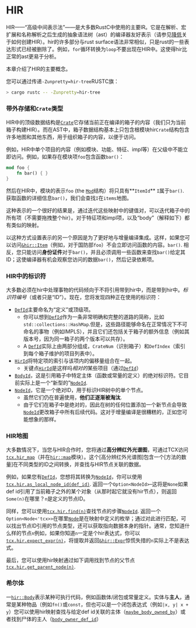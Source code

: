 # HIR

HIR——“高级中间表示法”——是大多数RustC中使用的主要IR。它是在解析、宏扩展和名称解析之后生成的抽象语法树（ast）的编译器友好表示（请参见[降低](./lowering.html)关于如何创建HIR）。hir的许多部分与rust surface语法非常相似，只是rust的一些表达形式已经被删除了。例如，`for`循环转换为`loop`不要出现在HIR中。这使得hir比正常的ast更易于分析。

本章介绍了HIR的主要概念。

您可以通过传递`-Zunpretty=hir-tree`RUSTC旗：

```bash
> cargo rustc -- -Zunpretty=hir-tree
```

### 带外存储和`Crate`类型

HIR中的顶级数据结构是[`Crate`]它存储当前正在编译的箱子的内容（我们只为当前箱子构建HIR）。而在AST中，箱子数据结构基本上只包含根模块hir`Crate`结构包含许多地图和其他东西，用于组织箱子的内容，以便于访问。

[`crate`]: https://doc.rust-lang.org/nightly/nightly-rustc/rustc/hir/struct.Crate.html

例如，HIR中单个项目的内容（例如模块、功能、特征、impl等）在父级中不能立即访问。例如，如果存在模块项`foo`包含函数`bar()`：

```rust
mod foo {
    fn bar() { }
}
```

然后在HIR中，模块的表示`foo` (the [`Mod`]结构）将只具有**`ItemId`** `I`属于`bar()`. 获取函数的详细信息`bar()`，我们会查找`I`在`items`地图。

[`mod`]: https://doc.rust-lang.org/nightly/nightly-rustc/rustc/hir/struct.Mod.html

这种表示的一个很好的结果是，通过迭代这些映射中的键值对，可以迭代箱子中的所有项（不需要拖拽整个hir）。对于特征项和impl项，以及“body”（解释如下）都有类似的映射。

以这种方式设置表示的另一个原因是为了更好地与增量编译集成。这样，如果您可以访问[`&hir::Item`]（例如，对于国防部`foo`）不会立即访问函数的内容。`bar()`. 相反，您只能访问**身份证件**对于`bar()`，并且必须调用一些函数来查找`bar()`给定其ID；这使编译器有机会观察您访问的数据`bar()`，然后记录依赖项。

[`&hir::item`]: https://doc.rust-lang.org/nightly/nightly-rustc/rustc/hir/struct.Item.html

<a name="hir-id"></a>

### HIR中的标识符

大多数必须在hir中处理事物的代码倾向于不将引用带到hir中，而是带到hir中。*标识符编号*（或者只是“ID”）。现在，您将发现四种正在使用的标识符：

-   [`DefId`]主要命名为“定义”或顶级项。
    -   你可以想到[`DefId`]作为一条非常明确和完整的道路的简称，比如`std::collections::HashMap`.但是，这些路径能够命名在正常情况下不可命名的事物（例如IMPLS），并且它们还包括关于箱子的额外信息（例如其版本号，因为同一箱子的两个版本可以共存）。
    -   A [`DefId`]实际上由两部分组成，`CrateNum`（识别箱子）和`DefIndex`（索引到每个箱子维护的项目列表中）。
-   [`HirId`]将特定项的索引与该项内的偏移量组合在一起。
    -   关键点[`HirId`]是这样吗*相对的*某些项目（通过[`DefId`]）
-   [`BodyId`]，这是引用箱子中特定主体（函数或常量的定义）的绝对标识符。它目前实际上是一个“新型的”[`NodeId`].
-   [`NodeId`]，它是一个绝对ID，用于标识HIR树中的单个节点。
    -   虽然它们仍在普遍使用，**他们正逐渐被淘汰**.
    -   由于它们在箱子中是绝对的，因此在树的任何位置添加一个新节点会导致[`NodeId`]更改箱子中所有后续代码。这对于增量编译是很糟糕的，正如您可能想象的那样。

[`defid`]: https://doc.rust-lang.org/nightly/nightly-rustc/rustc/hir/def_id/struct.DefId.html

[`hirid`]: https://doc.rust-lang.org/nightly/nightly-rustc/rustc/hir/struct.HirId.html

[`bodyid`]: https://doc.rust-lang.org/nightly/nightly-rustc/rustc/hir/struct.BodyId.html

[`nodeid`]: https://doc.rust-lang.org/nightly/nightly-rustc/syntax/ast/struct.NodeId.html

### HIR地图

大多数情况下，当您与HIR合作时，您将通过**高分辨红外光谱图**，可通过TCX访问[`tcx.hir_map`]（并在[`hir::map`]模块）。这个[高分辨红外光谱图]包含一个[方法的数量]在不同类型的ID之间转换，并查找与HIR节点关联的数据。

[`tcx.hir_map`]: https://doc.rust-lang.org/nightly/nightly-rustc/rustc/ty/context/struct.GlobalCtxt.html#structfield.hir_map

[`hir::map`]: https://doc.rust-lang.org/nightly/nightly-rustc/rustc/hir/map/index.html

[hir map]: https://doc.rust-lang.org/nightly/nightly-rustc/rustc/hir/map/struct.Map.html

[number of methods]: https://doc.rust-lang.org/nightly/nightly-rustc/rustc/hir/map/struct.Map.html#methods

例如，如果您有[`DefId`]，您想将其转换为[`NodeId`]，你可以使用[`tcx.hir.as_local_node_id(def_id)`][as_local_node_id]. 返回一个`Option<NodeId>`–这将是`None`如果def id引用了当前箱子之外的某个对象（从那时起它就没有hir节点），则返回`Some(n)`在哪里？`n`是定义的节点ID。

[as_local_node_id]: https://doc.rust-lang.org/nightly/nightly-rustc/rustc/hir/map/struct.Map.html#method.as_local_node_id

同样，您可以使用[`tcx.hir.find(n)`][find]查找节点的步骤[`NodeId`]. 返回一个`Option<Node<'tcx>>`在哪里[`Node`]是在映射中定义的枚举；通过对此进行匹配，可以找出节点ID引用的节点类型，还可以获取指向数据本身的指针。通常，您知道什么样的节点`n`例如，如果你知道`n`一定是个hir表达式，你可以[`tcx.hir.expect_expr(n)`][expect_expr]，将提取并返回[`&hir::Expr`][expr]惊慌失措的`n`实际上不是表达式。

[find]: https://doc.rust-lang.org/nightly/nightly-rustc/rustc/hir/map/struct.Map.html#method.find

[`node`]: https://doc.rust-lang.org/nightly/nightly-rustc/rustc/hir/enum.Node.html

[expect_expr]: https://doc.rust-lang.org/nightly/nightly-rustc/rustc/hir/map/struct.Map.html#method.expect_expr

[expr]: https://doc.rust-lang.org/nightly/nightly-rustc/rustc/hir/struct.Expr.html

最后，您可以使用hir映射通过如下调用找到节点的父节点[`tcx.hir.get_parent_node(n)`][get_parent_node].

[get_parent_node]: https://doc.rust-lang.org/nightly/nightly-rustc/rustc/hir/map/struct.Map.html#method.get_parent_node

### 希尔体

一[`hir::Body`]表示某种可执行代码，例如函数体/闭包或常量定义。实体与**主人**，通常是某种物品（例如`fn()`或`const`，但也可以是一个闭包表达式（例如`|x, y| x + y`）您可以使用hir映射查找与给定def id关联的主体（[`maybe_body_owned_by`]）或者找到尸体的主人（[`body_owner_def_id`]）

[`hir::body`]: https://doc.rust-lang.org/nightly/nightly-rustc/rustc/hir/struct.Body.html

[`maybe_body_owned_by`]: https://doc.rust-lang.org/nightly/nightly-rustc/rustc/hir/map/struct.Map.html#method.maybe_body_owned_by

[`body_owner_def_id`]: https://doc.rust-lang.org/nightly/nightly-rustc/rustc/hir/map/struct.Map.html#method.body_owner_def_id
